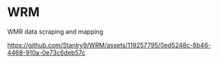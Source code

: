 # WRM
 WMR data scraping and mapping



https://github.com/Stanlry9/WRM/assets/119257795/0ed5248c-8b46-4468-910a-0e73c6deb57c

